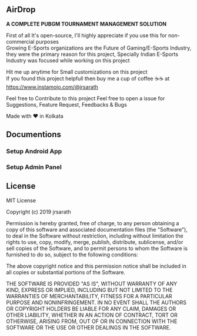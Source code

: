 ## AirDrop
**A COMPLETE PUBGM TOURNAMENT MANAGEMENT SOLUTION**  

First of all It's open-source, I'll highly appreciate if you use this for non-commercial purposes  
Growing E-Sports organizations are the Future of Gaming/E-Sports Industry,  
they were the primary reason for this project, Specially Indian E-Sports Industry was focused while working on this project

Hit me up anytime for Small customizations on this project  
If you found this project helpfull then buy me a cup of coffee :coffee::coffee: at https://www.instamojo.com/@jrsarath

Feel free to Contribute to this project
Feel free to open a issue for Suggestions, Feature Request, Feedbacks & Bugs

Made with :heart: in Kolkata

## Documentions

### Setup Android App

### Setup Admin Panel

## License
MIT License

Copyright (c) 2019 jrsarath

Permission is hereby granted, free of charge, to any person obtaining a copy of this software and associated documentation files (the "Software"), to deal in the Software without restriction, including without limitation the rights to use, copy, modify, merge, publish, distribute, sublicense, and/or sell copies of the Software, and to permit persons to whom the Software is furnished to do so, subject to the following conditions:

The above copyright notice and this permission notice shall be included in all copies or substantial portions of the Software.

THE SOFTWARE IS PROVIDED "AS IS", WITHOUT WARRANTY OF ANY KIND, EXPRESS OR IMPLIED, INCLUDING BUT NOT LIMITED TO THE WARRANTIES OF MERCHANTABILITY, FITNESS FOR A PARTICULAR PURPOSE AND NONINFRINGEMENT. IN NO EVENT SHALL THE AUTHORS OR COPYRIGHT HOLDERS BE LIABLE FOR ANY CLAIM, DAMAGES OR OTHER LIABILITY, WHETHER IN AN ACTION OF CONTRACT, TORT OR OTHERWISE, ARISING FROM, OUT OF OR IN CONNECTION WITH THE SOFTWARE OR THE USE OR OTHER DEALINGS IN THE SOFTWARE.

